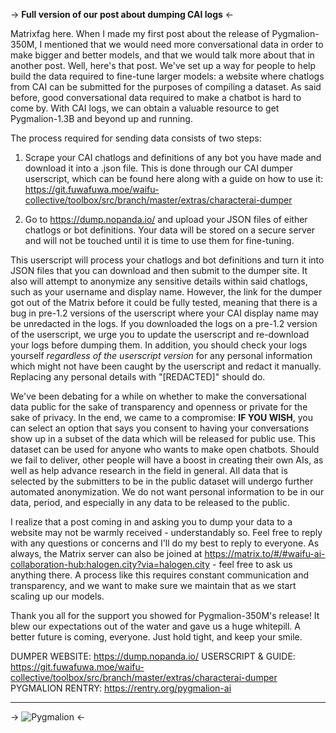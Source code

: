 -> **Full version of our post about dumping CAI logs** <-

Matrixfag here. When I made my first post about the release of Pygmalion-350M, I mentioned that we would need more conversational data in order to make bigger and better models, and that we would talk more about that in another post. Well, here's that post. We've set up a way for people to help build the data required to fine-tune larger models: a website where chatlogs from CAI can be submitted for the purposes of compiling a dataset. As said before, good conversational data required to make a chatbot is hard to come by. With CAI logs, we can obtain a valuable resource to get Pygmalion-1.3B and beyond up and running.

The process required for sending data consists of two steps:
1. Scrape your CAI chatlogs and definitions of any bot you have made and download it into a .json file. This is done through our CAI dumper userscript, which can be found here along with a guide on how to use it: https://git.fuwafuwa.moe/waifu-collective/toolbox/src/branch/master/extras/characterai-dumper

2. Go to https://dump.nopanda.io/ and upload your JSON files of either chatlogs or bot definitions. Your data will be stored on a secure server and will not be touched until it is time to use them for fine-tuning.

This userscript will process your chatlogs and bot definitions and turn it into JSON files that you can download and then submit to the dumper site. It also will attempt to anonymize any sensitive details within said chatlogs, such as your username and display name. However, the link for the dumper got out of the Matrix before it could be fully tested, meaning that there is a bug in pre-1.2 versions of the userscript where your CAI display name may be unredacted in the logs. If you downloaded the logs on a pre-1.2 version of the userscript, we urge you to update the userscript and re-download your logs before dumping them. In addition, you should check your logs yourself *regardless of the userscript version* for any personal information which might not have been caught by the userscript and redact it manually. Replacing any personal details with "[REDACTED]" should do.

We've been debating for a while on whether to make the conversational data public for the sake of transparency and openness or private for the sake of privacy. In the end, we came to a compromise: **IF YOU WISH**, you can select an option that says you consent to having your conversations show up in a subset of the data which will be released for public use. This dataset can be used for anyone who wants to make open chatbots. Should we fail to deliver, other people will have a boost in creating their own AIs, as well as help advance research in the field in general. All data that is selected by the submitters to be in the public dataset will undergo further automated anonymization. We do not want personal information to be in our data, period, and especially in any data to be released to the public.

I realize that a post coming in and asking you to dump your data to a website may not be warmly received - understandably so. Feel free to reply with any questions or concerns and I'll do my best to reply to everyone. As always, the Matrix server can also be joined at https://matrix.to/#/#waifu-ai-collaboration-hub:halogen.city?via=halogen.city - feel free to ask us anything there. A process like this requires constant communication and transparency, and we want to make sure we maintain that as we start scaling up our models.

Thank you all for the support you showed for Pygmalion-350M's release! It blew our expectations out of the water and gave us a huge whitepill. A better future is coming, everyone. Just hold tight, and keep your smile.

DUMPER WEBSITE: https://dump.nopanda.io/
USERSCRIPT & GUIDE: https://git.fuwafuwa.moe/waifu-collective/toolbox/src/branch/master/extras/characterai-dumper
PYGMALION RENTRY: https://rentry.org/pygmalion-ai

___
-> ![Pygmalion](https://i.ibb.co/5rtcQfR/pygmalion2.png) <-
